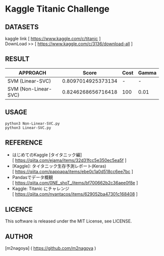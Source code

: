 # Kaggle Titanic Challenge

## DATASETS
kaggle link [ https://www.kaggle.com/c/titanic ]  
DownLoad >> [ https://www.kaggle.com/c/3136/download-all ]  

## RESULT
| APPROACH             | Score              | Cost | Gamma |
| -------------------- | ------------------ | ---- | ----- |
| SVM (Linear-SVC)     | 0.8097014925373134 |  \-  |  \-   |
| SVM (Non-Linear-SVC) | 0.8246268656716418 | 100  | 0.01  |

## USAGE
```
python3 Non-Linear-SVC.py
python3 Linear-SVC.py
```

## REFERENCE
- はじめてのKaggle [タイタニック編]  
[ https://qiita.com/ejama/items/32d31fcc5e350ec5ea5f ]
- [Kaggle]\: タイタニック生存予測レポート(Keras)  
[ https://qiita.com/pappapa/items/ebe0c1a0d518cc6ee7bc ]
- Pandasでデータ概観  
[ https://qiita.com/0NE_shoT_/items/bf700662b2c36aee0f8e ]
- Kaggle: Titanic にチャレンジ  
[ https://qiita.com/nyantacos/items/629052ba47301c168408 ]

## LICENCE
This software is released under the MIT License, see LICENSE.

## AUTHOR
[m2nagoya] ( https://github.com/m2nagoya )
